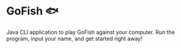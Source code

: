 # GoFish 🐟
Java CLI application to play GoFish against your computer. Run the program, input your name, and get started right away! 
